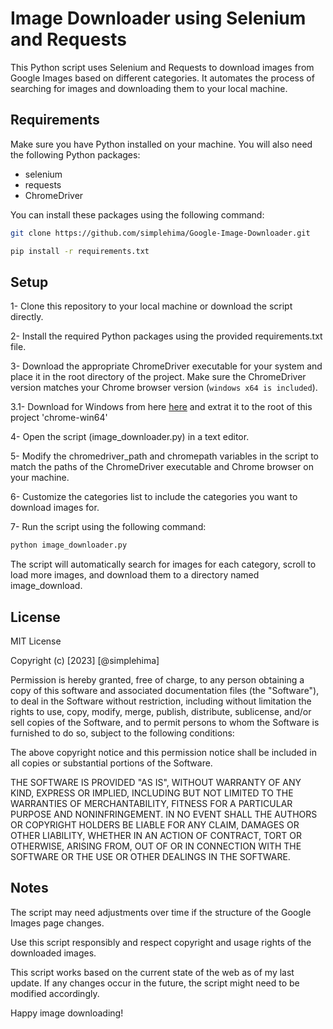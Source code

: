 # Image Downloader using Selenium and Requests

This Python script uses Selenium and Requests to download images from Google Images based on different categories. It automates the process of searching for images and downloading them to your local machine.

## Requirements

Make sure you have Python installed on your machine. You will also need the following Python packages:

- selenium
- requests
- ChromeDriver 

You can install these packages using the following command:


```bash
git clone https://github.com/simplehima/Google-Image-Downloader.git
```

```bash
pip install -r requirements.txt
```

## Setup

1- Clone this repository to your local machine or download the script directly.

2- Install the required Python packages using the provided requirements.txt file.

3- Download the appropriate ChromeDriver executable for your system and place it in the root directory of the project. Make sure the ChromeDriver version matches your Chrome browser version (`windows x64 is included`).

3.1- Download for Windows from here [here](https://edgedl.me.gvt1.com/edgedl/chrome/chrome-for-testing/116.0.5845.96/win64/chrome-win64.zip) and extrat it to the root of this project 'chrome-win64' 

4- Open the script (image_downloader.py) in a text editor.

5- Modify the chromedriver_path and chromepath variables in the script to match the paths of the ChromeDriver executable and Chrome browser on your machine.

6- Customize the categories list to include the categories you want to download images for.

7- Run the script using the following command:

```bash
python image_downloader.py
```

The script will automatically search for images for each category, scroll to load more images, and download them to a directory named image_download.

## License
MIT License

Copyright (c) [2023] [@simplehima]

Permission is hereby granted, free of charge, to any person obtaining a copy
of this software and associated documentation files (the "Software"), to deal
in the Software without restriction, including without limitation the rights
to use, copy, modify, merge, publish, distribute, sublicense, and/or sell
copies of the Software, and to permit persons to whom the Software is
furnished to do so, subject to the following conditions:

The above copyright notice and this permission notice shall be included in all
copies or substantial portions of the Software.

THE SOFTWARE IS PROVIDED "AS IS", WITHOUT WARRANTY OF ANY KIND, EXPRESS OR
IMPLIED, INCLUDING BUT NOT LIMITED TO THE WARRANTIES OF MERCHANTABILITY,
FITNESS FOR A PARTICULAR PURPOSE AND NONINFRINGEMENT. IN NO EVENT SHALL THE
AUTHORS OR COPYRIGHT HOLDERS BE LIABLE FOR ANY CLAIM, DAMAGES OR OTHER
LIABILITY, WHETHER IN AN ACTION OF CONTRACT, TORT OR OTHERWISE, ARISING FROM,
OUT OF OR IN CONNECTION WITH THE SOFTWARE OR THE USE OR OTHER DEALINGS IN THE
SOFTWARE.


## Notes
The script may need adjustments over time if the structure of the Google Images page changes.

Use this script responsibly and respect copyright and usage rights of the downloaded images.

This script works based on the current state of the web as of my last update. If any changes occur in the future, the script might need to be modified accordingly.

Happy image downloading!
